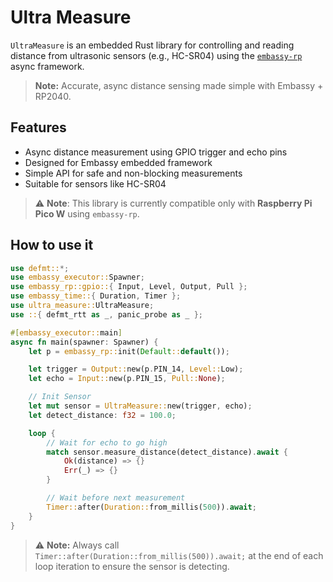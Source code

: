 # Ultra Measure

`UltraMeasure` is an embedded Rust library for controlling and reading distance from ultrasonic sensors (e.g., HC-SR04) using the [`embassy-rp`](https://crates.io/crates/embassy-rp) async framework.

>  **Note:** Accurate, async distance sensing made simple with Embassy + RP2040.

## Features

- Async distance measurement using GPIO trigger and echo pins
- Designed for Embassy embedded framework
- Simple API for safe and non-blocking measurements
- Suitable for sensors like HC-SR04
  
> ⚠️ **Note**: This library is currently compatible only with **Raspberry Pi Pico W** using `embassy-rp`.

## How to use it

```rs
use defmt::*;
use embassy_executor::Spawner;
use embassy_rp::gpio::{ Input, Level, Output, Pull };
use embassy_time::{ Duration, Timer };
use ultra_measure::UltraMeasure;
use ::{ defmt_rtt as _, panic_probe as _ };

#[embassy_executor::main]
async fn main(spawner: Spawner) {
    let p = embassy_rp::init(Default::default());

    let trigger = Output::new(p.PIN_14, Level::Low);
    let echo = Input::new(p.PIN_15, Pull::None);

    // Init Sensor
    let mut sensor = UltraMeasure::new(trigger, echo);
    let detect_distance: f32 = 100.0;

    loop {
        // Wait for echo to go high
        match sensor.measure_distance(detect_distance).await {
            Ok(distance) => {}
            Err(_) => {}
        }

        // Wait before next measurement
        Timer::after(Duration::from_millis(500)).await;
    }
}
```

> ⚠️ **Note:** Always call `Timer::after(Duration::from_millis(500)).await;` at the end of each loop iteration to ensure the sensor is detecting.
